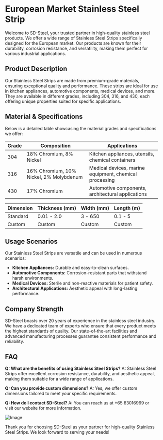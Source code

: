 # European Market Stainless Steel Strip

Welcome to SD-Steel, your trusted partner in high-quality stainless steel products. We offer a wide range of Stainless Steel Strips specifically designed for the European market. Our products are known for their durability, corrosion resistance, and versatility, making them perfect for various industrial applications.

## Product Description
Our Stainless Steel Strips are made from premium-grade materials, ensuring exceptional quality and performance. These strips are ideal for use in kitchen appliances, automotive components, medical devices, and more. They are available in different grades, including 304, 316, and 430, each offering unique properties suited for specific applications.

## Material & Specifications
Below is a detailed table showcasing the material grades and specifications we offer:

| Grade | Composition | Applications | 
|-------|------------|--------------|
| 304   | 18% Chromium, 8% Nickel | Kitchen appliances, utensils, chemical containers |
| 316    | 16% Chromium, 10% Nickel, 2% Molybdenum | Medical devices, marine equipment, chemical processing |
| 430   | 17% Chromium | Automotive components, architectural applications |

| Dimension | Thickness (mm) | Width (mm) | Length (m) |
|-----------|----------------|------------|------------|
| Standard  | 0.01 - 2.0     | 3 - 650    | 0.1 - 5    |
| Custom    | Custom         | Custom     | Custom     |

## Usage Scenarios
Our Stainless Steel Strips are versatile and can be used in numerous scenarios:
- **Kitchen Appliances:** Durable and easy-to-clean surfaces.
- **Automotive Components:** Corrosion-resistant parts that withstand harsh environments.
- **Medical Devices:** Sterile and non-reactive materials for patient safety.
- **Architectural Applications:** Aesthetic appeal with long-lasting performance.

## Company Strength
SD-Steel boasts over 20 years of experience in the stainless steel industry. We have a dedicated team of experts who ensure that every product meets the highest standards of quality. Our state-of-the-art facilities and advanced manufacturing processes guarantee consistent performance and reliability.

## FAQ
**Q: What are the benefits of using Stainless Steel Strips?**
A: Stainless Steel Strips offer excellent corrosion resistance, durability, and aesthetic appeal, making them suitable for a wide range of applications.

**Q: Can you provide custom dimensions?**
A: Yes, we offer custom dimensions tailored to meet your specific requirements.

**Q: How do I contact SD-Steel?**
A: You can reach us at +65 83016969 or visit our website for more information.

![Image](https://github.com/user-attachments/assets/2567258e-e124-4816-932d-1809bd27ef0b)

Thank you for choosing SD-Steel as your partner for high-quality Stainless Steel Strips. We look forward to serving your needs!
